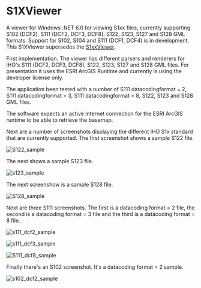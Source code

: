 # S1XViewer
A viewer for Windows .NET 6.0 for viewing S1xx files, currently supporting S102 (DCF2), S111 (DCF2, DCF3, DCF8), S122, S123, S127 and S128 GML formats. Support for S102, S104 and S111 (DCF1, DCF4) is in development. This S1XViewer supersedes the [S1xxViewer](https://github.com/flappah/s1xxviewer). 

First implementation. The viewer has different parsers and renderers for IHO's S111 (DCF2, DCF3, DCF8), S122, S123, S127 and S128 GML files. For presentation it uses the ESRI ArcGIS Runtime and currently is using the developer license only.

The application been tested with a number of S111 datacodingformat = 2, S111 datacodingformat = 3, S111 datacodingformat = 8, S122, S123 and S128 GML files.

The software expects an active Internet connection for the ESRI ArcGIS runtime to be able to retrieve the basemap.

Next are a number of screenshots displaying the different IHO S1x standard that are currently supported. The first screenshot shows a sample S122 file.

![S122_sample](https://user-images.githubusercontent.com/14106566/225307603-a6819ad0-3d78-4955-821b-879a87643d67.png)

The next shows a sample S123 file.

![s123_sample](https://user-images.githubusercontent.com/14106566/225308336-b789bbe9-adba-4fb6-99cd-a5e181df5d56.png)

The next screenshow is a sample S128 file.

![S128_sample](https://user-images.githubusercontent.com/14106566/225308463-1ac81923-42c7-4408-88f6-e2b4c81c7001.png)

Next are three S111 screenshots. The first is a datacoding format = 2 file, the second is a datacoding format = 3 file and the third is a datacoding format = 8 file.

![s111_dcf2_sample](https://user-images.githubusercontent.com/14106566/225308576-9d00956c-4ee0-4301-8f8c-864aa3202210.png)

![s111_dcf3_sample](https://user-images.githubusercontent.com/14106566/225870785-c367a86d-fcec-4d7c-a9be-61b7fd270ed3.png)

![S111_dcf8_sample](https://user-images.githubusercontent.com/14106566/225308598-3d99d3ab-c641-4d68-906b-32a9fefd713a.png)

Finally there's an S102 screenshot. It's a datacoding format = 2 sample.

![s102_dcf2_sample](https://user-images.githubusercontent.com/14106566/226903436-92f05742-029d-455f-b6b8-089a72434b53.png)
